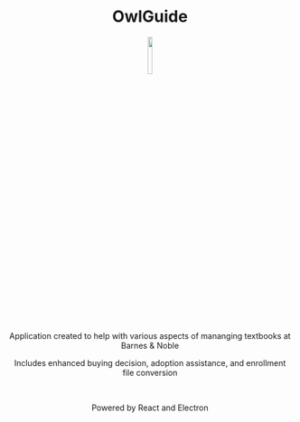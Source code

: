 <h1 align="center">OwlGuide</h1>

<p align="center" width="100%">
    <img width="13%" src="https://github.com/brettupton/owlguide/blob/master/src/media/owl.png?raw=true">
</p>

<p align="center">Application created to help with various aspects of mananging textbooks at Barnes & Noble</p>
<p align="center">Includes enhanced buying decision, adoption assistance, and enrollment file conversion</p>
<br>

<p align="center">Powered by React and Electron</p>
